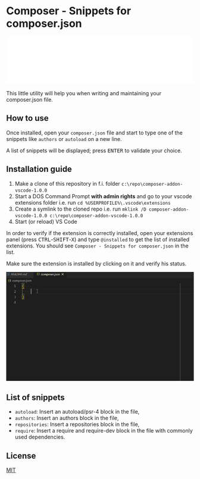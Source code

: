 # Composer - Snippets for composer.json

![Banner](./banner.svg)

This little utility will help you when writing and maintaining your composer.json file.

## How to use

Once installed, open your `composer.json` file and start to type one of the snippets like `authors` or `autoload` on a new line.

A list of snippets will be displayed; press <kbd>ENTER</kbd> to validate your choice.

## Installation guide

1. Make a clone of this repository in f.i. folder `c:\repo\composer-addon-vscode-1.0.0`
2. Start a DOS Command Prompt **with admin rights** and go to your vscode extensions folder i.e. run `cd %USERPROFILE%\.vscode\extensions`
3. Create a symlink to the cloned repo i.e. run `mklink /D composer-addon-vscode-1.0.0 c:\repo\composer-addon-vscode-1.0.0`
4. Start (or reload) VS Code

In order to verify if the extension is correctly installed, open your extensions panel (press <kbd>CTRL</kbd>-<kbd>SHIFT</kbd>-<kbd>X</kbd>) and type `@installed` to get the list of installed extensions. You should see `Composer - Snippets for composer.json` in the list.

Make sure the extension is installed by clicking on it and verify his status.

![Demo](./composer.gif)
## List of snippets

* `autoload`: Insert an autoload/psr-4 block in the file,
* `authors`: Insert an authors block in the file,
* `repositories`: Insert a repositories block in the file,
* `require`: Insert a require and require-dev block in the file with commonly used dependencies.
## License

[MIT](LICENSE)
